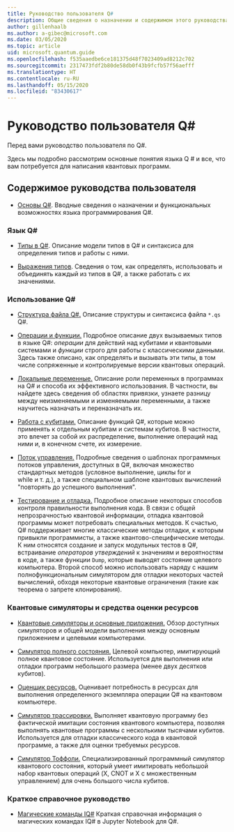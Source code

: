 ```yaml
---
title: Руководство пользователя Q#
description: Общие сведения о назначении и содержимом этого руководства пользователя
author: gillenhaalb
ms.author: a-gibec@microsoft.com
ms.date: 03/05/2020
ms.topic: article
uid: microsoft.quantum.guide
ms.openlocfilehash: f535aaedbe6ce181375d48f7023409ad8212c702
ms.sourcegitcommit: 2317473fdf2b80de58db0f43b9fcfb57f56aefff
ms.translationtype: HT
ms.contentlocale: ru-RU
ms.lasthandoff: 05/15/2020
ms.locfileid: "83430617"
---
```

# <a name="the-q-user-guide"></a>Руководство пользователя Q#

Перед вами руководство пользователя по Q#. 

Здесь мы подробно рассмотрим основные понятия языка Q # и все, что вам потребуется для написания квантовых программ.

## <a name="user-guide-contents"></a>Содержимое руководства пользователя

- [Основы Q#](xref:microsoft.quantum.guide.basics). Вводные сведения о назначении и функциональных возможностях языка программирования Q#. 

### <a name="q-language"></a>Язык Q#

- [Типы в Q#](xref:microsoft.quantum.guide.types). Описание модели типов в Q# и синтаксиса для определения типов и работы с ними.

- [Выражения типов](xref:microsoft.quantum.guide.expressions). Сведения о том, как определять, использовать и объединять каждый из типов в Q#, а также работать с их значениями. 

### <a name="using-q"></a>Использование Q#

- [Структура файла Q#.](xref:microsoft.quantum.guide.filestructure) Описание структуры и синтаксиса файла `*.qs` Q#.

- [Операции и функции.](xref:microsoft.quantum.guide.operationsfunctions) Подробное описание двух вызываемых типов в языке Q#: *операции* для действий над кубитами и квантовыми системами и *функции* строго для работы с классическими данными. 
    Здесь также описано, как определять и вызывать эти типы, в том числе сопряженные и контролируемые версии квантовых операций.

- [Локальные переменные.](xref:microsoft.quantum.guide.variables) Описание роли переменных в программах на Q# и способа их эффективного использования. 
    В частности, вы найдете здесь сведения об областях привязки, узнаете разницу между неизменяемыми и изменяемыми переменными, а также научитесь назначать и переназначать их.

- [Работа с кубитами.](xref:microsoft.quantum.guide.qubits) Описание функций Q#, которые можно применять к отдельным кубитам и системам кубитов. 
    В частности, это влечет за собой их распределение, выполнение операций над ними и, в конечном счете, их измерение. 

- [Поток управления.](xref:microsoft.quantum.guide.controlflow) Подробные сведения о шаблонах программных потоков управления, доступных в Q#, включая множество стандартных методов (условное выполнение, циклы for и while и т. д.), а также специальном шаблоне квантовых вычислений "повторять до успешного выполнения".

- [Тестирование и отладка.](xref:microsoft.quantum.guide.testingdebugging) Подробное описание некоторых способов контроля правильности выполнения кода. 
    В связи с общей непрозрачностью квантовой информации, отладка квантовой программы может потребовать специальных методов. 
    К счастью, Q# поддерживает многие классические методы отладки, к которым привыкли программисты, а также квантово-специфические методы. К ним относятся создание и запуск модульных тестов в Q#, встраивание *операторов утверждений* к значениям и вероятностям в коде, а также функции `Dump`, которые выводят состояние целевого компьютера. 
    Второй способ можно использовать наряду с нашим полнофункциональным симулятором для отладки некоторых частей вычислений, обходя некоторые квантовые ограничения (такие как теорема о запрете клонирования).

### <a name="quantum-simulators-and-resource-estimators"></a>Квантовые симуляторы и средства оценки ресурсов

- [Квантовые симуляторы и основные приложения.](xref:microsoft.quantum.machines) Обзор доступных симуляторов и общей модели выполнения между основным приложением и целевыми компьютерами.

- [Симулятор полного состояния.](xref:microsoft.quantum.machines.full-state-simulator) Целевой компьютер, имитирующий полное квантовое состояние. Используется для выполнения или отладки программ небольшого размера (менее двух десятков кубитов).

- [Оценщик ресурсов.](xref:microsoft.quantum.machines.resources-estimator) Оценивает потребность в ресурсах для выполнения определенного экземпляра операции Q# на квантовом компьютере.

- [Симулятор трассировки.](xref:microsoft.quantum.machines.qc-trace-simulator.intro) Выполняет квантовую программу без фактической имитации состояния квантового компьютера, позволяя выполнять квантовые программы с несколькими тысячами кубитов. Используется для отладки классического кода в квантовой программе, а также для оценки требуемых ресурсов.

- [Симулятор Тоффоли.](xref:microsoft.quantum.machines.toffoli-simulator) Специализированный программный симулятор квантового состояния, который умеет имитировать небольшой набор квантовых операций (X, CNOT и X с множественным управлением) для очень большого числа кубитов.

### <a name="quick-reference-pages"></a>Краткое справочное руководство

- [Магические команды IQ#](xref:microsoft.quantum.guide.quickref.iqsharp) Краткая справочная информация о магических командах IQ# в Jupyter Notebook для Q#.
